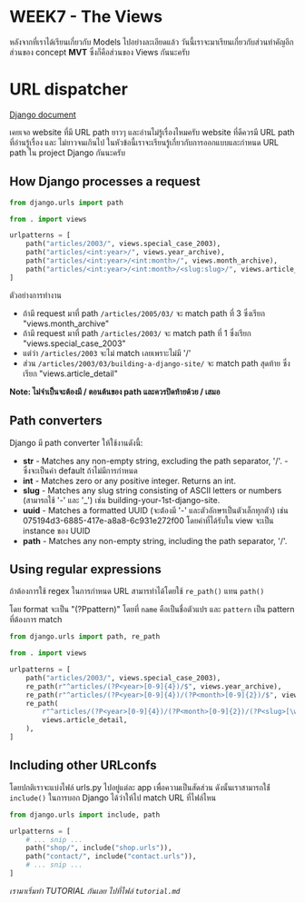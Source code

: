 # WEEK7 - The Views

หลังจากที่เราได้เรียนเกี่ยวกับ Models ไปอย่างละเอียดแล้ว วันนี้เราจะมาเรียนเกี่ยวกับส่วนทำคัญอีกส่วนของ concept **MVT** ซึ่งก็คือส่วนของ Views กันนะครับ

# URL dispatcher

[Django document](https://docs.djangoproject.com/en/5.0/topics/http/urls/)

เคยเจอ website ที่มี URL path ยาวๆ และอ่านไม่รู้เรื่องไหมครับ website ที่ดีควรมี URL path ที่อ่านรู้เรื่อง และ ไม่ยาวจนเกินไป ในหัวข้อนี้เราจะเรียนรู้เกี่ยวกับการออกแบบและกำหนด URL path ใน project Django กันนะครับ

## How Django processes a request

```python
from django.urls import path

from . import views

urlpatterns = [
    path("articles/2003/", views.special_case_2003),
    path("articles/<int:year>/", views.year_archive),
    path("articles/<int:year>/<int:month>/", views.month_archive),
    path("articles/<int:year>/<int:month>/<slug:slug>/", views.article_detail),
]
```

ตัวอย่างการทำงาน

- ถ้ามี request มาที่ path `/articles/2005/03/` จะ match path ที่ 3 ซึ่งเรียก "views.month_archive"
- ถ้ามี request มาที่ path `/articles/2003/` จะ match path ที่ 1 ซึ่งเรียก "views.special_case_2003"
- แต่ว่า `/articles/2003` จะไม่ match เลยเพราะไม่มี '/'
- ส่วน `/articles/2003/03/building-a-django-site/` จะ match path สุดท้าย ซึ่งเรียก "views.article_detail"

**Note: ไม่จำเป็นจะต้องมี / ตอนต้นของ path และควรปิดท้ายด้วย / เสมอ**

## Path converters

Django มี path converter ให้ใช้งานดังนี้:

- **str** - Matches any non-empty string, excluding the path separator, '/'. - ซึ่งจะเป็นค่า default ถ้าไม่มีการกำหนด
- **int** - Matches zero or any positive integer. Returns an int.
- **slug** - Matches any slug string consisting of ASCII letters or numbers (สามารถใช้ '-' และ '_') เช่น building-your-1st-django-site.
- **uuid** - Matches a formatted UUID (จะต้่องมี '-' และตัวอักษรเป็นตัวเล็กทุกตัว) เช่น 075194d3-6885-417e-a8a8-6c931e272f00 โดยค่าที่ได้รับใน view จะเป็น instance ของ UUID
- **path** - Matches any non-empty string, including the path separator, '/'.

## Using regular expressions

ถ้าต้องการใช้ regex ในการกำหนด URL สามารทำได้โดยใช้ `re_path()` แทน `path()`

โดย format จะเป็น "(?P<name>pattern)" โดยที่ `name` คือเป็นชื่อตัวแปร และ `pattern` เป็น pattern ที่ต้องการ match

```python
from django.urls import path, re_path

from . import views

urlpatterns = [
    path("articles/2003/", views.special_case_2003),
    re_path(r"^articles/(?P<year>[0-9]{4})/$", views.year_archive),
    re_path(r"^articles/(?P<year>[0-9]{4})/(?P<month>[0-9]{2})/$", views.month_archive),
    re_path(
        r"^articles/(?P<year>[0-9]{4})/(?P<month>[0-9]{2})/(?P<slug>[\w-]+)/$",
        views.article_detail,
    ),
]
```

## Including other URLconfs

โดยปกติเราจะแบ่งไฟล์ urls.py ไปอยู่แต่ละ app เพื่อความเป็นสัดส่วน ดังนั้นเราสามารถใช้่ `include()` ในการบอก Django ได้ว่าให้ไป match URL ที่ไฟล์ไหน

```python
from django.urls import include, path

urlpatterns = [
    # ... snip ...
    path("shop/", include("shop.urls")),
    path("contact/", include("contact.urls")),
    # ... snip ...
]
```


*เรามาเริ่มทำ TUTORIAL กันเลย ไปที่ไฟล์ `tutorial.md`*